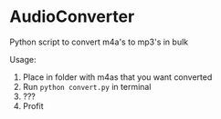 
# AudioConverter
Python script to convert m4a's to mp3's in bulk

Usage:

 1. Place in folder with m4as that you want converted 
 2. Run `python convert.py` in terminal
 3. ??? 
 4. Profit
